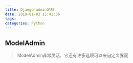 ```yaml
---
title: Django-admin定制
date: 2018-01-03 15:41:36
tags:
categories: Python
---
```


## ModelAdmin

> ModelAdmin非常灵活，它还有许多选项可以来自定义界面